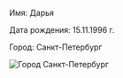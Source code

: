 Имя: Дарья

Дата рождения: 15.11.1996 г.

Город: Санкт-Петербург


![Город Санкт-Петербург](https://yamoscow.ru/wp-content/uploads/2021/11/%D0%A1%D0%B0%D0%BD%D0%BA%D1%82-%D0%9F%D0%B5%D1%82%D0%B5%D1%80%D0%B1%D1%83%D1%80%D0%B3-1200x778.jpg)
